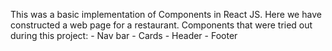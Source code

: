 This was a basic implementation of Components in React JS. Here we have constructed a web page for a restaurant.
Components that were tried out during this project: 
        - Nav bar
        - Cards
        - Header
        - Footer
